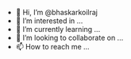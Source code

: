 - 👋 Hi, I’m @bhaskarkoilraj
- 👀 I’m interested in ...
- 🌱 I’m currently learning ...
- 💞️ I’m looking to collaborate on ...
- 📫 How to reach me ...

<!---
bhaskarkoilraj/bhaskarkoilraj is a ✨ special ✨ repository because its `README.md` (this file) appears on your GitHub profile.
You can click the Preview link to take a look at your changes.
--->
